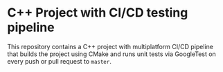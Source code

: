 # C++ Project with CI/CD testing pipeline

This repository contains a C++ project with multiplatform CI/CD pipeline that builds the project using CMake and runs unit tests via GoogleTest on every push or pull request to `master`.
